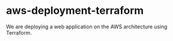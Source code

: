 # aws-deployment-terraform
We are deploying a web application on the AWS architecture using Terraform.

